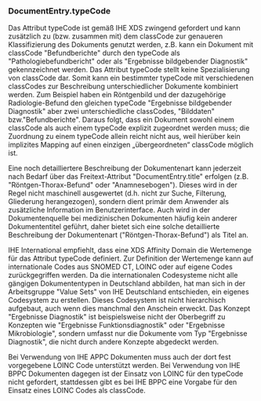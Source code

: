 ### DocumentEntry.typeCode

Das Attribut typeCode ist gemäß IHE XDS zwingend gefordert und kann zusätzlich zu (bzw. zusammen mit) dem classCode zur genaueren Klassifizierung des Dokuments genutzt werden, 
z.B. kann ein Dokument mit classCode "Befundberichte" durch den typeCode als "Pathologiebefundbericht" oder als "Ergebnisse bildgebender Diagnostik" gekennzeichnet werden. 
Das Attribut typeCode stellt keine Spezialisierung von classCode dar. Somit kann ein bestimmter typeCode mit verschiedenen classCodes 
zur Beschreibung unterschiedlicher Dokumente kombiniert werden. Zum Beispiel haben ein Röntgenbild und 
der dazugehörige Radiologie-Befund den gleichen typeCode "Ergebnisse bildgebender Diagnostik" aber zwei unterschiedliche classCodes, 
"Bilddaten" bzw."Befundberichte". Daraus folgt, dass ein Dokument sowohl einem classCode als auch einem typeCode explizit zugeordnet werden muss; 
die Zuordnung zu einem typeCode allein reicht nicht aus, weil hierüber kein implizites Mapping auf einen einzigen „übergeordneten“ classCode möglich ist.

Eine noch detailliertere Beschreibung der Dokumentenart kann jederzeit nach Bedarf über das Freitext-Attribut "DocumentEntry.title" erfolgen 
(z.B. "Röntgen-Thorax-Befund" oder "Anamnesebogen"). Dieses wird in der Regel nicht maschinell ausgewertet (d.h. nicht zur Suche, Filterung, Gliederung herangezogen), 
sondern dient primär dem Anwender als zusätzliche Information im Benutzerinterface. Auch wird in der Dokumentenquelle 
bei medizinischen Dokumenten häufig kein anderer Dokumententitel geführt, daher bietet sich eine solche detaillierte Beschreibung der Dokumentenart ("Röntgen-Thorax-Befund") als Titel an.

IHE International empfiehlt, dass eine XDS Affinity Domain die Wertemenge für das Attribut typeCode definiert. Zur Definition der Wertemenge 
kann auf internationale Codes aus SNOMED CT, LOINC oder auf eigene Codes zurückgegriffen werden. Da die internationalen Codesysteme 
nicht alle gängigen Dokumententypen in Deutschland abbilden, hat man sich in der Arbeitsgruppe "Value Sets" von IHE Deutschland entschieden, 
ein eigenes Codesystem zu erstellen. Dieses Codesystem ist nicht hierarchisch aufgebaut, auch wenn dies manchmal den Anschein erweckt. 
Das Konzept "Ergebnisse Diagnostik" ist beispielsweise nicht der Oberbegriff zu Konzepten wie "Ergebnisse Funktionsdiagnostik" oder "Ergebnisse Mikrobiologie", 
sondern umfasst nur die Dokumente vom Typ "Ergebnisse Diagnostik", die nicht durch andere Konzepte abgedeckt werden.

Bei Verwendung von IHE APPC Dokumenten muss auch der dort fest vorgegebene LOINC Code unterstützt werden. 
Bei Verwendung von IHE BPPC Dokumenten dagegen ist der Einsatz von LOINC für den typeCode nicht gefordert, 
stattdessen gibt es bei IHE BPPC eine Vorgabe für den Einsatz eines LOINC Codes als classCode.

